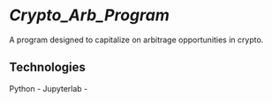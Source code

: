 # *Crypto_Arb_Program*
A program designed to capitalize on arbitrage opportunities in crypto.

## Technologies

Python -
Jupyterlab -
